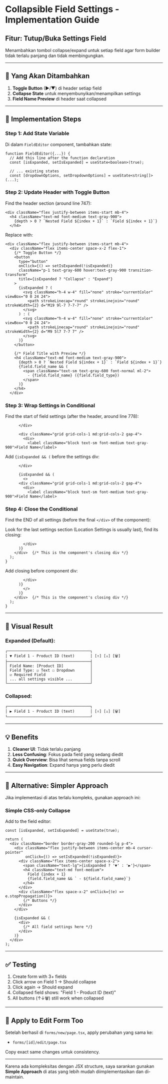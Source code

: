 # Collapsible Field Settings - Implementation Guide

## Fitur: Tutup/Buka Settings Field

Menambahkan tombol collapse/expand untuk setiap field agar form builder tidak terlalu panjang dan tidak membingungkan.

---

## 🎯 Yang Akan Ditambahkan

1. **Toggle Button** (▶/▼) di header setiap field
2. **Collapse State** untuk menyembunyikan/menampilkan settings
3. **Field Name Preview** di header saat collapsed

---

## 📝 Implementation Steps

### Step 1: Add State Variable

Di dalam `FieldEditor` component, tambahkan state:

```tsx
function FieldEditor({...}) {
  // Add this line after the function declaration
  const [isExpanded, setIsExpanded] = useState<boolean>(true);
  
  // ... existing states
  const [dropdownOptions, setDropdownOptions] = useState<string[]>(...);
```

### Step 2: Update Header with Toggle Button

Find the header section (around line 747):

```tsx
<div className="flex justify-between items-start mb-4">
  <h4 className="text-md font-medium text-gray-900">
    {depth > 0 ? `Nested Field ${index + 1}` : `Field ${index + 1}`}
  </h4>
```

Replace with:

```tsx
<div className="flex justify-between items-start mb-4">
  <div className="flex items-center space-x-2 flex-1">
    {/* Toggle Button */}
    <button
      type="button"
      onClick={() => setIsExpanded(!isExpanded)}
      className="p-1 text-gray-600 hover:text-gray-900 transition-transform"
      title={isExpanded ? "Collapse" : "Expand"}
    >
      {isExpanded ? (
        <svg className="h-4 w-4" fill="none" stroke="currentColor" viewBox="0 0 24 24">
          <path strokeLinecap="round" strokeLinejoin="round" strokeWidth={2} d="M19 9l-7 7-7-7" />
        </svg>
      ) : (
        <svg className="h-4 w-4" fill="none" stroke="currentColor" viewBox="0 0 24 24">
          <path strokeLinecap="round" strokeLinejoin="round" strokeWidth={2} d="M9 5l7 7-7 7" />
        </svg>
      )}
    </button>
    
    {/* Field Title with Preview */}
    <h4 className="text-md font-medium text-gray-900">
      {depth > 0 ? `Nested Field ${index + 1}` : `Field ${index + 1}`}
      {field.field_name && (
        <span className="text-sm text-gray-600 font-normal ml-2">
          - {field.field_name} ({field.field_type})
        </span>
      )}
    </h4>
  </div>
```

### Step 3: Wrap Settings in Conditional

Find the start of field settings (after the header, around line 778):

```tsx
      </div>

      <div className="grid grid-cols-1 md:grid-cols-2 gap-4">
        <div>
          <label className="block text-sm font-medium text-gray-900">Field Name</label>
```

Add `{isExpanded && (` before the settings div:

```tsx
      </div>

      {isExpanded && (
        <>
      <div className="grid grid-cols-1 md:grid-cols-2 gap-4">
        <div>
          <label className="block text-sm font-medium text-gray-900">Field Name</label>
```

### Step 4: Close the Conditional

Find the END of all settings (before the final `</div>` of the component):

Look for the last settings section (Location Settings is usually last), find its closing:

```tsx
        </div>
      )}
    </div>  {/* This is the component's closing div */}
  );
}
```

Add closing before component div:

```tsx
        </div>
      )}
        </>
      )}
    </div>  {/* This is the component's closing div */}
  );
}
```

---

## 🎨 Visual Result

### Expanded (Default):
```
┌─────────────────────────────────────┐
│ ▼ Field 1 - Product ID (text)       │ [↑] [↓] [🗑️]
├─────────────────────────────────────┤
│ Field Name: [Product ID]            │
│ Field Type: ☑ Text ☐ Dropdown       │
│ ☑ Required Field                    │
│ ... all settings visible ...        │
└─────────────────────────────────────┘
```

### Collapsed:
```
┌─────────────────────────────────────┐
│ ▶ Field 1 - Product ID (text)       │ [↑] [↓] [🗑️]
└─────────────────────────────────────┘
```

---

## 💡 Benefits

1. **Cleaner UI**: Tidak terlalu panjang
2. **Less Confusing**: Fokus pada field yang sedang diedit
3. **Quick Overview**: Bisa lihat semua fields tanpa scroll
4. **Easy Navigation**: Expand hanya yang perlu diedit

---

## 🔧 Alternative: Simpler Approach

Jika implementasi di atas terlalu kompleks, gunakan approach ini:

### Simple CSS-only Collapse

Add to the field editor:

```tsx
const [isExpanded, setIsExpanded] = useState(true);

return (
  <div className="border border-gray-200 rounded-lg p-4">
    <div className="flex justify-between items-center mb-4 cursor-pointer" 
         onClick={() => setIsExpanded(!isExpanded)}>
      <div className="flex items-center space-x-2">
        <span className="text-lg">{isExpanded ? '▼' : '▶'}</span>
        <h4 className="text-md font-medium">
          Field {index + 1}
          {field.field_name && ` - ${field.field_name}`}
        </h4>
      </div>
      <div className="flex space-x-2" onClick={(e) => e.stopPropagation()}>
        {/* Buttons */}
      </div>
    </div>
    
    {isExpanded && (
      <div>
        {/* All field settings here */}
      </div>
    )}
  </div>
);
```

---

## ✅ Testing

1. Create form with 3+ fields
2. Click arrow on Field 1 → Should collapse
3. Click again → Should expand
4. Collapsed field shows: "Field 1 - Product ID (text)"
5. All buttons (↑↓🗑️) still work when collapsed

---

## 🚀 Apply to Edit Form Too

Setelah berhasil di `forms/new/page.tsx`, apply perubahan yang sama ke:
- `forms/[id]/edit/page.tsx`

Copy exact same changes untuk consistency.

---

Karena ada kompleksitas dengan JSX structure, saya sarankan gunakan **Simple Approach** di atas yang lebih mudah diimplementasikan dan di-maintain.

